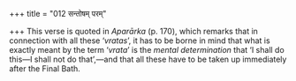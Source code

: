+++
title = "012 सन्तोषम् परम्"

+++
This verse is quoted in *Aparārka* (p. 170), which remarks that in
connection with all these ‘*vratas*’, it has to be borne in mind that
what is exactly meant by the term ‘*vrata*’ is the *mental
determination* that ‘I shall do this—I shall not do that’,—and that all
these have to be taken up immediately after the Final Bath.


